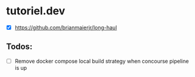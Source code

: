 # tutoriel.dev #
* [x] https://github.com/brianmaierjr/long-haul


## Todos:
- [ ] Remove docker compose local build strategy when concourse pipeline is up
